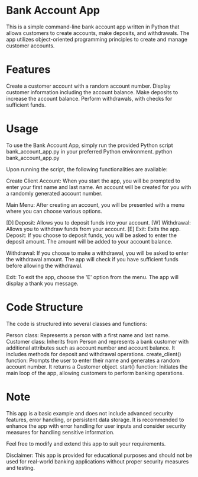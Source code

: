 # Bank Account App
This is a simple command-line bank account app written in Python that allows customers to create accounts, make deposits, and withdrawals. The app utilizes object-oriented programming principles to create and manage customer accounts.

# Features
Create a customer account with a random account number.
Display customer information including the account balance.
Make deposits to increase the account balance.
Perform withdrawals, with checks for sufficient funds.

# Usage
To use the Bank Account App, simply run the provided Python script bank_account_app.py in your preferred Python environment.
python bank_account_app.py

Upon running the script, the following functionalities are available:

Create Client Account: When you start the app, you will be prompted to enter your first name and last name. An account will be created for you with a randomly generated account number.

Main Menu: After creating an account, you will be presented with a menu where you can choose various options.

[D] Deposit: Allows you to deposit funds into your account.
[W] Withdrawal: Allows you to withdraw funds from your account.
[E] Exit: Exits the app.
Deposit: If you choose to deposit funds, you will be asked to enter the deposit amount. The amount will be added to your account balance.

Withdrawal: If you choose to make a withdrawal, you will be asked to enter the withdrawal amount. The app will check if you have sufficient funds before allowing the withdrawal.

Exit: To exit the app, choose the 'E' option from the menu. The app will display a thank you message.

# Code Structure
The code is structured into several classes and functions:

Person class: Represents a person with a first name and last name.
Customer class: Inherits from Person and represents a bank customer with additional attributes such as account number and account balance. It includes methods for deposit and withdrawal operations.
create_client() function: Prompts the user to enter their name and generates a random account number. It returns a Customer object.
start() function: Initiates the main loop of the app, allowing customers to perform banking operations.

# Note
This app is a basic example and does not include advanced security features, error handling, or persistent data storage. It is recommended to enhance the app with error handling for user inputs and consider security measures for handling sensitive information.

Feel free to modify and extend this app to suit your requirements.

Disclaimer: This app is provided for educational purposes and should not be used for real-world banking applications without proper security measures and testing.
